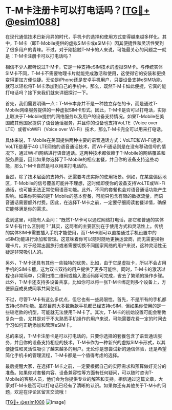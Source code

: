 # T-M卡注册卡可以打电话吗？[[TG💪+ @esim1088](https://t.me/s/esim1088)]

在现代通信技术日新月异的时代，手机卡的选择和使用方式变得越来越多样化。其中，T-M卡（即T-Mobile提供的虚拟SIM卡或eSIM卡）因其便捷性和灵活性受到了很多用户的青睐。不过，对于刚接触T-M卡的人来说，可能最关心的问题之一就是：T-M卡注册卡可以打电话吗？

相信不少人都听说过T-M卡，它是一种支持eSIM技术的虚拟SIM卡。与传统实体SIM卡不同，T-M卡不需要物理卡片就能完成激活和使用，这使得它的安装和更换变得更加方便快捷。无论是iPhone还是安卓手机用户，只要设备支持eSIM功能，就可以轻松将T-M卡添加到自己的手机中。那么，既然T-M卡如此便捷，它真的能打电话吗？接下来我们就来详细探讨一下。

首先，我们需要明确一点：T-M卡本身并不是一种独立存在的卡，而是通过T-Mobile网络服务提供的一种虚拟SIM卡形式。因此，T-M卡是否可以打电话，实际上取决于T-Mobile提供的网络服务以及用户的设备支持情况。如果T-Mobile在美国或其他国家提供了语音通话服务，并且你的设备也支持VoLTE（Voice over LTE）或者VoWiFi（Voice over Wi-Fi）技术，那么T-M卡完全可以用来打电话。

具体来说，T-Mobile在美国提供两种主要的语音通话方式：VoLTE和Wi-Fi通话。VoLTE是基于4G LTE网络的语音通话技术，而Wi-Fi通话则是在没有移动信号的情况下，通过Wi-Fi网络进行语音通话。这两种技术都依赖于T-Mobile的网络覆盖和服务质量，因此如果你选择了T-Mobile的相应套餐，并且你的设备支持这些功能，那么T-M卡自然是可以用来打电话的。

当然，除了技术层面的支持外，还需要考虑实际的使用场景。例如，在某些偏远地区，T-Mobile的信号覆盖可能并不理想，这时候即使你的设备支持VoLTE或Wi-Fi通话，也可能无法正常使用语音功能。此外，不同的套餐也会对语音通话功能产生影响。如果你购买的是T-Mobile的基本套餐，可能只包含有限的数据流量，而语音通话需要额外付费。因此，在选择T-M卡之前，一定要仔细阅读套餐详情，确保它能够满足你的需求。

说到这里，可能有人会问：“既然T-M卡可以通过网络打电话，那它和普通的实体SIM卡有什么区别呢？”其实，这两者的主要区别在于使用方式和灵活性上。传统的实体SIM卡需要插入手机才能使用，而T-M卡则可以直接通过手机设置中的eSIM功能进行添加和管理。这意味着你可以随时随地更换运营商，而无需更换物理卡片。对于经常出国旅行或者需要切换不同国家网络的用户来说，这种灵活性无疑是非常吸引人的。

另外，T-M卡还具有其他一些独特的优势。比如，由于它是虚拟卡，所以不会占用手机的SIM卡槽，这为双卡双待的用户提供了更多可能性。同时，T-M卡的激活过程也非常简单，只需扫描二维码或输入激活码即可完成，省去了繁琐的操作步骤。此外，T-M卡还支持多设备共享，比如你可以将一张T-M卡绑定到多个设备上，方便家庭成员或同事共同使用。

不过，尽管T-M卡有这么多优点，但它也有一些局限性。首先，不是所有的手机都支持eSIM功能。虽然目前大多数新款手机都已经支持eSIM，但如果你使用的是一些较老款的机型，可能就无法使用T-M卡了。其次，T-M卡的初始设置可能会稍微复杂一些，尤其是对于不太熟悉手机操作的用户来说，可能需要花费一定的时间去学习如何正确添加和管理eSIM卡。

总的来说，T-M卡注册卡是可以打电话的，只要你选择的套餐包含了语音通话服务，并且你的设备支持相应的技术。T-M卡作为一种新兴的虚拟SIM卡形式，以其便捷性和灵活性吸引了越来越多的用户。无论你是想尝试新的通信体验，还是希望简化手机卡的管理流程，T-M卡都是一个值得考虑的选择。

最后提醒大家，在选择T-M卡之前，一定要根据自己的实际需求和预算做好充分的准备。如果你对套餐内容、设备兼容性等方面有任何疑问，可以随时咨询T-Mobile的客服人员，他们会为你提供专业的解答和支持。相信通过这篇文章，大家对T-M卡是否可以打电话已经有了清晰的认识。如果你还有其他关于T-M卡的问题，欢迎在评论区留言交流哦！

[[TG💪+ @esim1088](https://t.me/s/esim1088) ![Image](https://i.postimg.cc/4NQfJmqS/Snipaste-2025-05-13-00-14-12.png)]